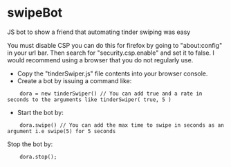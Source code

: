 # swipeBot
JS bot to show a friend that automating tinder swiping was easy

You must disable CSP you can do this for firefox by going to "about:config" in your url bar. Then search for "security.csp.enable" and set it to false. I would recommend using a browser that you do not regularly use.

- Copy the "tinderSwiper.js" file contents into your browser console.
- Create a bot by issuing a command like:
```
    dora = new tinderSwiper() // You can add true and a rate in seconds to the arguments like tinderSwiper( true, 5 )
```
- Start the bot by:
```
    dora.swipe() // You can add the max time to swipe in seconds as an argument i.e swipe(5) for 5 seconds
```
Stop the bot by:
```
    dora.stop();

```
